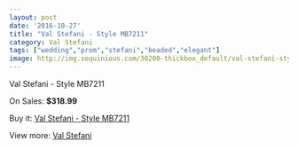 ```yaml
---
layout: post
date: '2016-10-27'
title: "Val Stefani - Style MB7211"
category: Val Stefani
tags: ["wedding","prom","stefani","beaded","elegant"]
image: http://img.sequinious.com/30200-thickbox_default/val-stefani-style-mb7211.jpg
---
```

Val Stefani - Style MB7211

On Sales: **$318.99**
<a href="https://www.sequinious.com/val-stefani/7889-val-stefani-style-mb7211.html"><amp-img layout="responsive" width="600" height="600" src="//img.sequinious.com/30200-thickbox_default/val-stefani-style-mb7211.jpg" alt="Val Stefani - Style MB7211 0" /></a>
<a href="https://www.sequinious.com/val-stefani/7889-val-stefani-style-mb7211.html"><amp-img layout="responsive" width="600" height="600" src="//img.sequinious.com/30201-thickbox_default/val-stefani-style-mb7211.jpg" alt="Val Stefani - Style MB7211 1" /></a>

Buy it: [Val Stefani - Style MB7211](https://www.sequinious.com/val-stefani/7889-val-stefani-style-mb7211.html "Val Stefani - Style MB7211")

View more: [Val Stefani](https://www.sequinious.com/69-Val-Stefani "Val Stefani")